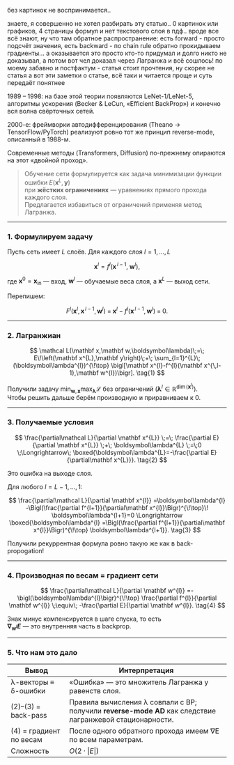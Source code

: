 
без картинок не воспринимается..

знаете, я совершенно не хотел разбирать эту статью.. 0 картинок или графиков, 4 страницы формул и нет текстового слоя в пдф.. вроде все всё знают, ну что там обратное распространение: есть forward - просто подсчёт значения, есть backward - по chain rule обратно прокидываем градиенты... а оказывается это просто кто-то придумал и долго никто не доказывал, а потом вот чел доказал через Лагранжа и всё сошлось! по моему забавно и постфактум - статья стоит прочтения, ну скорее не статья а вот эти заметки о статье, всё таки и читается проще и суть передаёт понятнее


1989 – 1998: на базе этой теории появляются LeNet-1/LeNet-5, алгоритмы ускорения (Becker & LeCun, «Efficient BackProp») и конечно вся волна свёрточных сетей.

2000-е: фреймворки автодифференцирования (Theano → TensorFlow/PyTorch) реализуют ровно тот же принцип reverse-mode, описанный в 1988-м.

Современные методы (Transformers, Diffusion) по-прежнему опираются на этот «двойной проход».




> Обучение сети формулируется как задача минимизации функции ошибки  $E(\mathbf x^{L}, \mathbf y)$  
>  при **жёстких ограничениях** — уравнениях прямого прохода каждого слоя.  
> Предлагается избавиться от ограничений применяя метод Лагранжа.

---

### 1. Формулируем задачу 

Пусть сеть имеет $L$ слоёв. Для каждого слоя $l=1,\dots ,L$

$$
\mathbf x^{l}=f^{l}(\mathbf x^{\,l-1},\;\mathbf w^{l}) ,
$$

где $\mathbf x^{0}=\mathbf x_{\text{in}}$ — вход, $\mathbf w^{l}$ — обучаемые веса слоя, а $\mathbf x^{L}$ — выход сети.

Перепишем: 

$$
F^{l}(\mathbf x^{l},\mathbf x^{\,l-1},\mathbf w^{l}) \;=\;  
\mathbf x^{l}-f^{l}(\mathbf x^{\,l-1},\mathbf w^{l}) \;=\; 0.
$$

---

### 2. Лагранжиан  

$$
\mathcal L(\mathbf x,\mathbf w,\boldsymbol\lambda)\;=\;
E\!\left(\mathbf x^{L},\mathbf y\right)\;+\;
\sum_{l=1}^{L}\;(\boldsymbol\lambda^{l})^{\!\top}
\bigl[\mathbf x^{l}-f^{l}(\mathbf x^{\,l-1},\mathbf w^{l})\bigr].
\tag{1}
$$

Получили задачу $\min_{\mathbf w,\mathbf x}\max_{\boldsymbol\lambda}\mathcal L$ без ограничений ($\boldsymbol\lambda^{l}\in\mathbb R^{\dim(\mathbf x^{l})}$).   
Чтобы решить дальше берём производную и приравниваем к 0.

---

### 3. Получаемые условия   


$$
\frac{\partial\mathcal L}{\partial \mathbf x^{L}}
\;=\;
\frac{\partial E}{\partial \mathbf x^{L}}
\;+\;
\boldsymbol\lambda^{L}
\;=\;0
\;\Longrightarrow\;
\boxed{\boldsymbol\lambda^{L}=-\frac{\partial E}{\partial\mathbf x^{L}}}.
\tag{2}
$$

Это ошибка на выходе слоя.


Для любого $l=L-1,\dots ,1$:

$$
\frac{\partial\mathcal L}{\partial \mathbf x^{l}}
=\boldsymbol\lambda^{l}
-\Bigl(\frac{\partial f^{l+1}}{\partial\mathbf x^{l}}\Bigr)^{\!\top}\!
\boldsymbol\lambda^{l+1}=0
\Longrightarrow
\boxed{\boldsymbol\lambda^{l}
=\Bigl(\frac{\partial f^{l+1}}{\partial\mathbf x^{l}}\Bigr)^{\!\top}
\boldsymbol\lambda^{l+1}}.
\tag{3}
$$

Получили рекуррентная формула ровно такую же как в back-propogation!


---

### 4. Производная по весам = градиент сети  

$$
\frac{\partial\mathcal L}{\partial \mathbf w^{l}}
=-\bigl(\boldsymbol\lambda^{l}\bigr)^{\!\top}
\frac{\partial f^{l}}{\partial \mathbf w^{l}}
\;\equiv\;
-\frac{\partial E}{\partial \mathbf w^{l}}.
\tag{4}
$$

Знак минус компенсируется в шаге спуска, то есть  
**$\nabla_{\!\mathbf w^{l}}E$** — это внутренняя часть в backprop.

---

### 5. Что нам это дало  

| Вывод | Интерпретация |
|-------|---------------|
| λ-векторы ≡ δ-ошибки | «Ошибка» — это множитель Лагранжа у равенств слоя. |
| (2)–(3) = back-pass | Правила вычисления λ совпали с BP; получили **reverse-mode AD** как следствие лагранжевой стационарности. |
| (4) = градиент по весам | После одного обратного прохода имеем ∇E по всем параметрам. |
| Сложность | $O(2·\|E\|)$ | Один прямой + один обратный проход по тем же рёбрам графа  |

